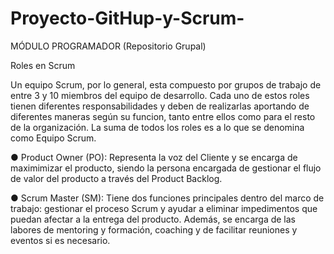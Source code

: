# Proyecto-GitHup-y-Scrum-
MÓDULO PROGRAMADOR (Repositorio Grupal)

Roles en Scrum

Un equipo Scrum, por lo general, esta compuesto por grupos de trabajo de entre 3 y 10 miembros del equipo de desarrollo. Cada uno de estos roles tienen diferentes responsabilidades y deben de realizarlas aportando de diferentes maneras según su funcion, tanto entre ellos como para el resto de la organización. La suma de todos los roles es a lo que se denomina como Equipo Scrum.

● Product Owner (PO): Representa la voz del Cliente y se encarga de maximimizar el producto, siendo la persona encargada de gestionar el flujo de valor del producto a través del Product Backlog.

● Scrum Master (SM): Tiene dos funciones principales dentro del marco de trabajo: gestionar el proceso Scrum y ayudar a eliminar impedimentos que puedan afectar a la entrega del producto. Además, se encarga de las labores de mentoring y formación, coaching y de facilitar reuniones y eventos si es necesario.
